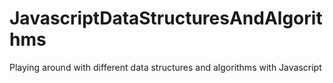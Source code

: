# JavascriptDataStructuresAndAlgorithms
Playing around with different data structures and algorithms with Javascript
